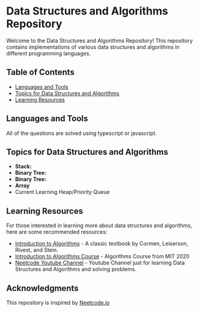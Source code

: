 # Data Structures and Algorithms Repository

Welcome to the Data Structures and Algorithms Repository! This repository contains implementations of various data structures and algorithms in different programming languages.

## Table of Contents

- [Languages and Tools](#languages-and-tools)
- [Topics for Data Structures and Algorithms](#Topics-for-Data-Structures-and-Algorithms)
- [Learning Resources](#learning-resources)

## Languages and Tools

All of the questions are solved using typescript or javascript. 


## Topics for Data Structures and Algorithms

- **Stack:**
- **Binary Tree:**
- **Binary Tree:**
- **Array**
- Current Learning Heap/Priority Queue
  
## Learning Resources

For those interested in learning more about data structures and algorithms, here are some recommended resources:

- [Introduction to Algorithms](https://mitpress.mit.edu/books/introduction-algorithms) - A classic textbook by Cormen, Leiserson, Rivest, and Stein.
- [Introduction to Algorithms Course](https://ocw.mit.edu/courses/6-006-introduction-to-algorithms-spring-2020/) - Algorithms Course from MIT 2020
- [Neetcode Youtube Channel](https://www.youtube.com/@NeetCode) - Youtube Channel just for learning Data Structures and Algorithms and solving problems.

## Acknowledgments
This repository is inspired by [Neetcode.io](https://neetcode.io)
